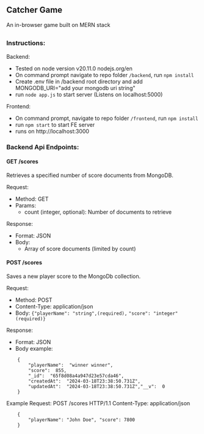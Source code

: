 ## Catcher Game
An in-browser game built on MERN stack
##

### Instructions:
Backend:
 - Tested on node version v20.11.0 nodejs.org/en
 - On command prompt navigate to repo folder `/backend`, run `npm install`
 - Create .env file in /backend root directory and add MONGODB_URI="add your mongodb uri string"
 - run `node app.js` to start server (Listens on localhost:5000)

Frontend:
 - On command prompt, navigate to repo folder `/frontend`, run `npm install`
 - run `npm start` to start FE server
 - runs on http://localhost:3000

###  Backend Api Endpoints:

#### GET /scores
Retrieves a specified number of score documents from MongoDB.

Request:
 * Method: GET
 * Params: 
	 * count (integer, optional): Number of documents to retrieve

Response:
* Format: JSON
* Body:
	* Array of score documents (limited by count)

#### POST /scores
Saves a new player score to the MongoDb collection.

Request:
* Method: POST
* Content-Type: application/json
* Body:
 ```{"playerName": "string",(required),```
 ```"score": "integer" (required)} ```

Response:
* Format: JSON
* Body example:
```
	{
		"playerName":  "winner winner",
		"score":  855,
		"_id":  "65f8d08a4a947d23e57cda46",
		"createdAt":  "2024-03-18T23:38:50.731Z",
		"updatedAt":  "2024-03-18T23:38:50.731Z","__v":  0
	}
```

Example Request:
POST /scores HTTP/1.1 Content-Type: application/json
 ```
	 { 
		 "playerName": "John Doe", "score": 7800 
	 }
 ```
